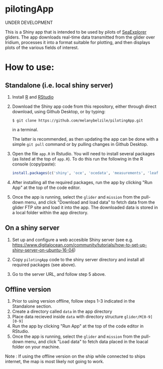 # pilotingApp

UNDER DEVELOPMENT

This is a Shiny app that is intended to be used by pilots of
[SeaExplorer](https://www.alseamar-alcen.com/products/underwater-glider/seaexplorer)
gliders. The app downloads real-time data transmitted from the glider
over Iridium, processes it into a format suitable for plotting, and
then displays plots of the various fields of interest.

# How to use:

## Standalone (i.e. local shiny server)

1. Install [R](www.r-project.org) and [RStudio](www.rstudio.com)

2. Download the Shiny app code from this repository, either through
   direct download, using Github Desktop, or by typing:
   ```
   $ git clone https://github.com/melanybelzile/pilotingApp.git
   ```
   in a terminal.

   The latter is recommended, as then updating the app can be done
   with a simple `git pull` command or by pulling changes in Github Desktop.

3. Open the file `app.R` in Rstudio. You will need to install several packages (as listed at the
   top of `app.R`). To do this run the following in the R console (copy/paste):
   ```r
   install.packages(c('shiny', 'oce', 'ocedata', 'measurements', 'leaflet', 'RCurl', 'geosphere', 'XML'))
   ```
   
4. After installing all the required packages, run the app by clicking "Run App" at the top of the code editor.

5. Once the app is running, select the `glider` and `mission` from the
   pull-down menu, and click "Download and load data" to fetch data
   from the glider FTP site and load it into the app. The downloaded
   data is stored in a local folder within the app directory.
   
## On a shiny server

1. Set up and configure a web accesible Shiny server (see e.g. https://www.digitalocean.com/community/tutorials/how-to-set-up-shiny-server-on-ubuntu-16-04)

2. Copy `pilotingApp` code to the shiny server directory and install all required packages (see above).

3. Go to the server URL, and follow step 5 above.

## Offline version
1. Prior to using version offline, follow steps 1-3 indicated in the Standalone section.
2. Create a directory called `data` in the app directory
3. Place data recieved inside `data` with directory structure `glider/M[0-9][0-9]`
4. Run the app by clicking "Run App" at the top of the code editor in RStudio.
5. Once the app is running, select the `glider` and `mission` from the pull-down
   menu, and click "Load data" to fetch data placed in the loacal folder on your machine.

Note : If using the offline version on the ship while connected to ships internet, 
       the map is most likely not going to work.
       
